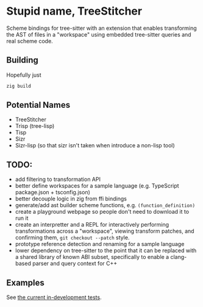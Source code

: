 
# Stupid name, TreeStitcher

Scheme bindings for tree-sitter with an extension that enables transforming the AST of files in 
a "workspace" using embedded tree-sitter queries and real scheme code.

## Building

Hopefully just

```sh
zig build
```

## Potential Names

- TreeStitcher
- Trisp (tree-lisp)
- Tisp
- Sizr
- Sizr-lisp (so that sizr isn't taken when introduce a non-lisp tool)

## TODO:

- add filtering to transformation API
- better define workspaces for a sample language (e.g. TypeScript package.json + tsconfig.json)
- better decouple logic in zig from ffi bindings
- generate/add ast builder scheme functions, e.g. `(function_definition)`
- create a playground webpage so people don't need to download it to run it
- create an interpretter and a REPL for interactively performing transformations across a "workspace",
  viewing transform patches, and confirming them, `git checkout --patch` style.
- prototype reference detection and renaming for a sample language
- lower dependency on tree-sitter to the point that it can be replaced with a shared library
  of known ABI subset, specifically to enable a clang-based parser and query context for C++

## Examples

See [the current in-development tests](./tests/cpp/simple.test.scm).

